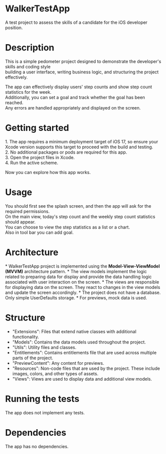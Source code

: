 # WalkerTestApp
A test project to assess the skills of a candidate for the iOS developer position.

# Description
<p>
This is a simple pedometer project designed to demonstrate the developer's skills and coding style<br>
building a user interface, writing business logic, and structuring the project effectively.<br>

The app can effectively display users' step counts and show step count statistics for the week.<br>
Additionally, you can set a goal and track whether the goal has been reached.<br>
Any errors are handled appropriately and displayed on the screen.<br>
</p>

# Getting started
<p>
1. The app requires a minimum deployment target of iOS 17, so ensure your Xcode version supports this target to proceed with the build and testing.<br>
2. No additional packages or pods are required for this app.<br>
3. Open the project files in Xcode.<br>
4. Run the active scheme.<br>

Now you can explore how this app works.<br>
</p>

# Usage
<p>
You should first see the splash screen, and then the app will ask for the required permissions.<br>  
On the main view, today's step count and the weekly step count statistics should appear.<br> 
You can choose to view the step statistics as a list or a chart.<br> 
Also in tool bar you can add goal.<br> 
</p>

# Architecture
<p>
* WalkerTestApp project is implemented using the <strong>Model-View-ViewModel (MVVM)</strong> architecture pattern.
* The view models implement the logic related to preparing data for display and provide the data handling logic associated with user interaction on the screen.
* The views are responsible for displaying data on the screen. They react to changes in the view models and update the screen accordingly.
* The project does not have a database. Only simple UserDefaults storage.
* For previews, mock data is used.
</p>

# Structure 
* "Extensions": Files that extend native classes with additional functionality.
* "Models": Contains the data models used throughout the project. 
* "Utils": Utility files and classes.
* "Entitlements": Contains entitlements file that are used across multiple parts of the project.
* "PreviewContent": Any content for previews.
* "Resources": Non-code files that are used by the project. These include images, colors, and other types of assets.
* "Views": Views are used to display data and additional view models.

# Running the tests
<p>The app does not implement any tests.</p>

# Dependencies
<p>The app has no dependencies.</p>
